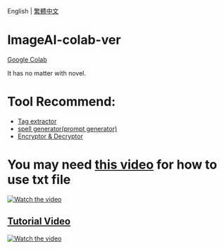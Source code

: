 English | [繁體中文](README_TCH.md)
# ImageAI-colab-ver
[Google Colab](https://colab.research.google.com/)

It has no matter with novel.

# Tool Recommend:
* [Tag extractor](https://github.com/JingShing/AI-image-tag-extractor)
* [spell generator(prompt generator)](https://github.com/JingShing/AI-Drawing-Spell-Generator)
* [Encryptor & Decryptor](https://github.com/JingShing/Encryptor-Decryptor)

# You may need [this video](https://www.youtube.com/watch?v=TyIL7XjMUaw) for how to use txt file
<a href="http://www.youtube.com/watch?feature=player_embedded&v=TyIL7XjMUaw" target="_blank">
 <img src="http://img.youtube.com/vi/TyIL7XjMUaw/mqdefault.jpg" alt="Watch the video"/>
</a>

## [Tutorial Video](https://www.youtube.com/watch?v=7DWMz_fMsAo)
<a href="http://www.youtube.com/watch?feature=player_embedded&v=7DWMz_fMsAo" target="_blank">
 <img src="http://img.youtube.com/vi/7DWMz_fMsAo/mqdefault.jpg" alt="Watch the video"/>
</a>
